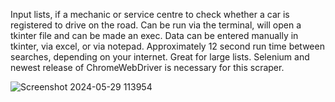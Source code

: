 Input lists, if a mechanic or service centre to check whether a car is registered to drive on the road.
Can be run via the terminal, will open a tkinter file and can be made an exec.
Data can be entered manually in tkinter, via excel, or via notepad. 
Approximately 12 second run time between searches, depending on your internet. 
Great for large lists.
Selenium and newest release of ChromeWebDriver is necessary for this scraper.

![Screenshot 2024-05-29 113954](https://github.com/TomMcPh/QueenslandRegoCheck/assets/129920737/b8f0a96c-a13a-4301-8d78-f0ee86744650)
